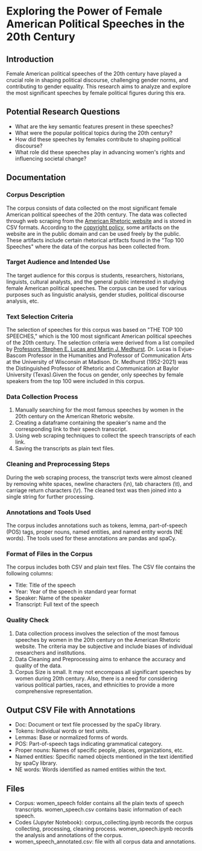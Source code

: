 # Exploring the Power of Female American Political Speeches in the 20th Century
## Introduction
Female American political speeches of the 20th century have played a crucial role in shaping political discourse, challenging gender norms, and contributing to gender equality. This research aims to analyze and explore the most significant speeches by female political figures during this era. 
## Potential Research Questions
- What are the key semantic features present in these speeches?
- What were the popular political topics during the 20th century?
- How did these speeches by females contribute to shaping political discourse?
- What role did these speeches play in advancing women's rights and influencing societal change?
## Documentation
###  Corpus Description
The corpus consists of data collected on the most significant female American political speeches of the 20th century. The data was collected through web scraping from the [American Rhetoric website](https://www.americanrhetoric.com/top100speechesfemales.htm) and is stored in CSV formats.
According to the [copyright policy](https://www.americanrhetoric.com/copyrightinformation.htm), some artifacts on the website are in the public domain and can be used freely by the public. These artifacts include certain rhetorical artifacts found in the "Top 100 Speeches" where the data of the corpus has been collected from. 
###  Target Audience and Intended Use
The target audience for this corpus is students, researchers, historians, linguists, cultural analysts, and the general public interested in studying female American political speeches. The corpus can be used for various purposes such as linguistic analysis, gender studies, political discourse analysis, etc.
###  Text Selection Criteria
The selection of speeches for this corpus was based on "THE TOP 100 SPEECHES," which is the 100 most significant American political speeches of the 20th century. The selection criteria were derived from a list compiled by [Professors Stephen E. Lucas and Martin J. Medhurst](https://www.americanrhetoric.com/newtop100speeches.htm).  Dr. Lucas is Evjue-Bascom Professor in the Humanities and Professor of Communication Arts at the University of Wisconsin at Madison. Dr. Medhurst (1952-2021) was the Distinguished Professor of Rhetoric and Communication at Baylor University (Texas).Given the focus on gender, only speeches by female speakers from the top 100 were included in this corpus.
###  Data Collection Process
1. Manually searching for the most famous speeches by women in the 20th century on the American Rhetoric website.
2. Creating a dataframe containing the speaker's name and the corresponding link to their speech transcript.
3. Using web scraping techniques to collect the speech transcripts of each link.
4. Saving the transcripts as plain text files.
###  Cleaning and Preprocessing Steps
During the web scraping process, the transcript texts were almost cleaned by removing white spaces, newline characters (\n), tab characters (\t), and carriage return characters (\r). The cleaned text was then joined into a single string for further processing.
###  Annotations and Tools Used
The corpus includes annotations such as tokens, lemma, part-of-speech (POS) tags, proper nouns, named entities, and named entity words (NE words). The tools used for these annotations are pandas and spaCy.
###  Format of Files in the Corpus
The corpus includes both CSV and plain text files. The CSV file contains the following columns:
- Title: Title of the speech
- Year: Year of the speech in standard year format
- Speaker: Name of the speaker
- Transcript: Full text of the speech
### Quality Check
1. Data collection process involves the selection of the most famous speeches by women in the 20th century on the American Rhetoric website. The criteria may be subjective and include biases of individual researchers and institutions.
2. Data Cleaning and Preprocessing aims to enhance the accuracy and quality of the data.
3. Corpus Size is small. It may not encompass all significant speeches by women during 20th century. Also, there is a need for considering various political parties, races, and ethnicities to provide a more comprehensive representation.
## Output CSV File with Annotations
- Doc: Document or text file processed by the spaCy library.
- Tokens: Individual words or text units.
- Lemmas: Base or normalized forms of words.
- POS: Part-of-speech tags indicating grammatical category.
- Proper nouns: Names of specific people, places, organizations, etc.
- Named entities: Specific named objects mentioned in the text identified by spaCy library.
- NE words: Words identified as named entities within the text.
## Files
- Corpus: women_speech folder contains all the plain texts of speech transcripts. women_speech.csv contains basic information of each speech.
- Codes (Jupyter Notebook): corpus_collecting.ipynb records the corpus collecting, processing, cleaning process. women_speech.ipynb records the analysis and annotations of the corpus.
- women_speech_annotated.csv: file with all corpus data and annotations.  
